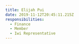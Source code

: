 ```yaml
---
title: Elijah Pui
date: 2019-11-12T20:45:11.215Z
responsibilities:
  - Finance
  - Member
  - Iwi Representative
---
```


